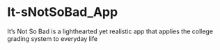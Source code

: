 # It-sNotSoBad_App
It’s Not So Bad is a lighthearted yet realistic app that applies the college grading system to everyday life
